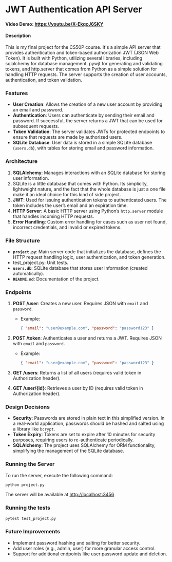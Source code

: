 # JWT Authentication API Server

#### Video Demo: <https://youtu.be/X-EkqcJ6SKY>

#### Description

This is my final project for the CS50P course. It's a simple API server that provides authentication and token-based authorization JWT (JSON Web Token). It is built with Python, utilizing several libraries, including sqlalchemy for database management. pywjt for generating and validating tokens, and http.server that comes from Python as a simple solution for handling HTTP requests. The server supports the creation of user accounts, authentication, and token validation.

### Features

- **User Creation**: Allows the creation of a new user account by providing an email and password.
- **Authentication**: Users can authenticate by sending their email and password. If successful, the server returns a JWT that can be used for subsequent requests.
- **Token Validation**: The server validates JWTs for protected endpoints to ensure that requests are made by authorized users.
- **SQLite Database**: User data is stored in a simple SQLite database (`users.db`), with tables for storing email and password information.

### Architecture

1. **SQLAlchemy**: Manages interactions with an SQLite database for storing user information.
2. SQLite is a little database that comes with Python. Its simplicity, lightweight nature, and the fact that the whole database is just a one file make it an ideal choice for this kind of side project.
3. **JWT**: Used for issuing authentication tokens to authenticated users. The token includes the user’s email and an expiration time.
4. **HTTP Server**: A basic HTTP server using Python’s `http.server` module that handles incoming HTTP requests.
5. **Error Handling**: Custom error handling for cases such as user not found, incorrect credentials, and invalid or expired tokens.

### File Structure

- **`project.py`**: Main server code that initializes the database, defines the HTTP request handling logic, user authentication, and token generation.
- test_project.py: Unit tests.
- **`users.db`**: SQLite database that stores user information (created automatically).
- **`README.md`**: Documentation of the project.

### Endpoints

1. **POST /user**: Creates a new user. Requires JSON with `email` and `password`.

   - Example:

     ```json
     { "email": "user@example.com", "password": "password123" }
     ```

2. **POST /token**: Authenticates a user and returns a JWT. Requires JSON with `email` and `password`.

   - Example:

     ```json
     { "email": "user@example.com", "password": "password123" }
     ```

3. **GET /users**: Returns a list of all users (requires valid token in Authorization header).
4. **GET /user/{id}**: Retrieves a user by ID (requires valid token in Authorization header).

### Design Decisions

- **Security**: Passwords are stored in plain text in this simplified version. In a real-world application, passwords should be hashed and salted using a library like `bcrypt`.
- **Token Expiry**: Tokens are set to expire after 10 minutes for security purposes, requiring users to re-authenticate periodically.
- **SQLAlchemy**: The project uses SQLAlchemy for ORM functionality, simplifying the management of the SQLite database.

### Running the Server

To run the server, execute the following command:

```bash
python project.py
```

The server will be available at <http://localhost:3456>

### Running the tests

```bash
pytest test_project.py
```

### Future Improvements

- Implement password hashing and salting for better security.
- Add user roles (e.g., admin, user) for more granular access control.
- Support for additional endpoints like user password update and deletion.
